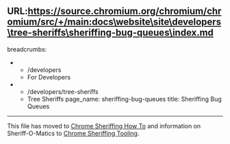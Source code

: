 URL:https://source.chromium.org/chromium/chromium/src/+/main:docs\website\site\developers\tree-sheriffs\sheriffing-bug-queues\index.md
---
breadcrumbs:
- - /developers
  - For Developers
- - /developers/tree-sheriffs
  - Tree Sheriffs
page_name: sheriffing-bug-queues
title: Sheriffing Bug Queues
---

This file has moved to [Chrome Sheriffing How
To](http://go/chrome-sheriffing-how-to) and information on
Sheriff-O-Matics to [Chrome Sheriffing
Tooling](http://go/chrome-sheriffing-tooling).
